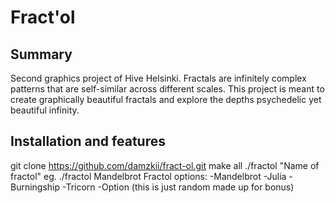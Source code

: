 # Fract'ol
## Summary
Second graphics project of Hive Helsinki. Fractals are infinitely complex patterns that are self-similar across different scales. 
This project is meant to create graphically beautiful fractals and explore the depths psychedelic yet beautiful infinity.
## Installation and features
git clone https://github.com/damzkii/fract-ol.git
make all
./fractol "Name of fractol"
eg. ./fractol Mandelbrot
Fractol options:
-Mandelbrot
-Julia
-Burningship
-Tricorn
-Option (this is just random made up for bonus)
